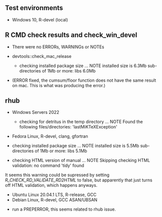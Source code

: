 ## Test environments
* Windows 10, R-devel (local)

## R CMD check results and check_win_devel

- There were no ERRORs, WARNINGs or NOTEs


- devtools::check_mac_release
  * checking installed package size ... NOTE
  installed size is  6.3Mb
  sub-directories of 1Mb or more:
    libs   6.0Mb

- (ERROR fixed, the cumsum/floor function does not have the same result on mac. This is what was producing the error.)

## rhub

- Windows Servers 2022
  * checking for detritus in the temp directory ... NOTE
  Found the following files/directories:
  'lastMiKTeXException'
  

- Fedora Linux, R-devel, clang, gfortran
 
 * checking installed package size ... NOTE
    installed size is  5.5Mb
    sub-directories of 1Mb or more:
      libs   5.1Mb

  * checking HTML version of manual ... NOTE
      Skipping checking HTML validation: no command 'tidy' found
      
It seems this warning could be supressed by setting _R_CHECK_RD_VALIDATE_RD2HTML_ to false, but apparently that just turns off HTML validation, which happens anyways.
  
- Ubuntu Linux 20.04.1 LTS, R-release, GCC 
- Debian Linux, R-devel, GCC ASAN/UBSAN
 
 * run a PREPERROR, this seems related to rhub issue.